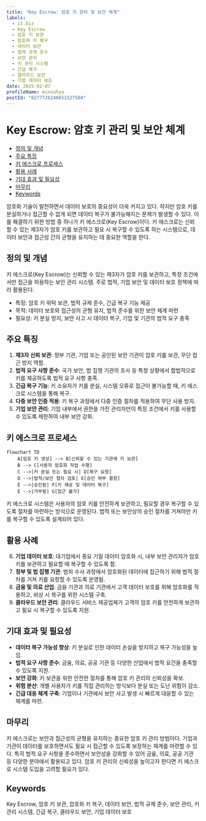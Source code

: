 ```yaml
---
title: "Key Escrow: 암호 키 관리 및 보안 체계"
labels:
  - it.biz
  - Key Escrow
  - 암호 키 보관
  - 암호화 키 복구
  - 데이터 보안
  - 법적 규제 준수
  - 보안 관리
  - 키 관리 시스템
  - 긴급 복구
  - 클라우드 보안
  - 기업 데이터 보호
date: 2025-02-07
profileName: minsuhya
postId: "8277726246651527504"
---
```



# Key Escrow: 암호 키 관리 및 보안 체계

<!-- mtoc-start -->

- [정의 및 개념](#정의-및-개념)
- [주요 특징](#주요-특징)
- [키 에스크로 프로세스](#키-에스크로-프로세스)
- [활용 사례](#활용-사례)
- [기대 효과 및 필요성](#기대-효과-및-필요성)
- [마무리](#마무리)
- [Keywords](#keywords)

<!-- mtoc-end -->

암호화 기술이 발전하면서 데이터 보호의 중요성이 더욱 커지고 있다. 하지만 암호 키를 분실하거나 접근할 수 없게 되면 데이터 복구가 불가능해지는 문제가 발생할 수 있다. 이를 해결하기 위한 방법 중 하나가 키 에스크로(Key Escrow)이다. 키 에스크로는 신뢰할 수 있는 제3자가 암호 키를 보관하고 필요 시 복구할 수 있도록 하는 시스템으로, 데이터 보안과 접근성 간의 균형을 유지하는 데 중요한 역할을 한다.

## 정의 및 개념

키 에스크로(Key Escrow)는 신뢰할 수 있는 제3자가 암호 키를 보관하고, 특정 조건에서만 접근을 허용하는 보안 관리 시스템. 주로 법적, 기업 보안 및 데이터 보호 정책에 따라 활용된다.

- 특징: 암호 키 위탁 보관, 법적 규제 준수, 긴급 복구 기능 제공
- 목적: 데이터 보호와 접근성의 균형 유지, 법적 준수를 위한 보안 체계 마련
- 필요성: 키 분실 방지, 보안 사고 시 데이터 복구, 기업 및 기관의 법적 요구 충족

## 주요 특징

1. **제3자 신뢰 보관**: 정부 기관, 기업 또는 공인된 보안 기관이 암호 키를 보관, 무단 접근 방지 역할.
2. **법적 요구 사항 준수**: 국가 보안, 법 집행 기관의 조사 등 특정 상황에서 합법적으로 키를 제공하도록 법적 요구 사항 충족.
3. **긴급 복구 기능**: 키 소유자가 키를 분실, 시스템 오류로 접근이 불가능할 때, 키 에스크로 시스템을 통해 복구.
4. **다중 보안 인증 적용**: 키 복구 과정에서 다중 인증 절차를 적용하여 무단 사용 방지.
5. **기업 보안 관리**: 기업 내부에서 권한을 가진 관리자만이 특정 조건에서 키를 사용할 수 있도록 제한하여 내부 보안 강화.

## 키 에스크로 프로세스

```mermaid
flowchart TD
    A[암호 키 생성] --> B[신뢰할 수 있는 기관에 키 보관]
    B --> C[사용자 암호화 작업 수행]
    C -->|키 분실 또는 필요 시| D[복구 요청]
    D -->|법적/보안 절차 검토| E[승인 여부 결정]
    E -->|승인됨| F[키 제공 및 데이터 복구]
    E -->|거부됨| G[접근 불가]
```

키 에스크로 시스템은 사용자의 암호 키를 안전하게 보관하고, 필요할 경우 복구할 수 있도록 절차를 마련하는 방식으로 운영된다. 법적 또는 보안상의 승인 절차를 거쳐야만 키를 복구할 수 있도록 설계되어 있다.

## 활용 사례

6. **기업 데이터 보호**: 대기업에서 중요 기밀 데이터 암호화 시, 내부 보안 관리자가 암호 키를 보관하고 필요할 때 복구할 수 있도록 함.
7. **정부 및 법 집행 기관**: 범죄 수사 과정에서 암호화된 데이터에 접근하기 위해 법적 절차를 거쳐 키를 요청할 수 있도록 운영됨.
8. **금융 및 의료 산업**: 금융 기관과 의료 기관에서 고객 데이터 보호를 위해 암호화를 적용하고, 비상 시 복구를 위한 시스템 구축.
9. **클라우드 보안 관리**: 클라우드 서비스 제공업체가 고객의 암호 키를 안전하게 보관하고 필요 시 복구할 수 있도록 지원.

## 기대 효과 및 필요성

- **데이터 복구 가능성 향상**: 키 분실로 인한 데이터 손실을 방지하고 복구 가능성을 높임.
- **법적 요구 사항 준수**: 금융, 의료, 공공 기관 등 다양한 산업에서 법적 요건을 충족할 수 있도록 지원.
- **보안 강화**: 키 보관을 위한 안전한 절차를 통해 암호 키 관리의 신뢰성을 확보.
- **위험 분산**: 개별 사용자가 키를 직접 관리하는 방식보다 분실 또는 도난 위험이 감소.
- **긴급 대응 체계 구축**: 기업이나 기관에서 보안 사고 발생 시 빠르게 대응할 수 있는 체계를 마련.

## 마무리

키 에스크로는 보안과 접근성의 균형을 유지하는 중요한 암호 키 관리 방법이다. 기업과 기관이 데이터를 보호하면서도 필요 시 접근할 수 있도록 보장하는 체계를 마련할 수 있다. 특히 법적 요구 사항을 준수하면서 보안성을 강화할 수 있어 금융, 의료, 공공 기관 등 다양한 분야에서 활용되고 있다. 암호 키 관리의 신뢰성을 높이고자 한다면 키 에스크로 시스템 도입을 고려할 필요가 있다.

## Keywords

Key Escrow, 암호 키 보관, 암호화 키 복구, 데이터 보안, 법적 규제 준수, 보안 관리, 키 관리 시스템, 긴급 복구, 클라우드 보안, 기업 데이터 보호